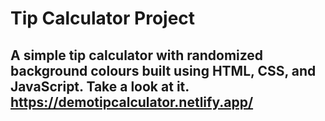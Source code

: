 # Tip Calculator Project
## A simple tip calculator with randomized background colours built using HTML, CSS, and JavaScript. Take a look at it. https://demotipcalculator.netlify.app/
